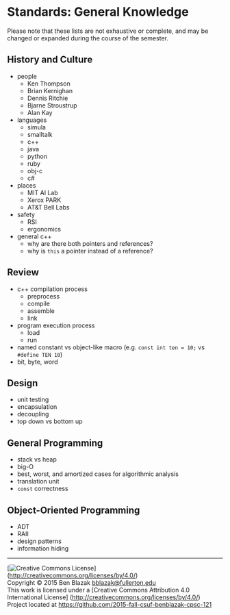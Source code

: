 # Standards: General Knowledge

Please note that these lists are not exhaustive or complete, and may be changed
or expanded during the course of the semester.

## History and Culture 
- people
    - Ken Thompson
    - Brian Kernighan
    - Dennis Ritchie
    - Bjarne Stroustrup
    - Alan Kay
- languages
    - simula
    - smalltalk
    - c++
    - java
    - python
    - ruby
    - obj-c
    - c#
- places
    - MIT AI Lab
    - Xerox PARK
    - AT&T Bell Labs
- safety
    - RSI
    - ergonomics
- general c++
    - why are there both pointers and references?
    - why is `this` a pointer instead of a reference?

## Review
- c++ compilation process
    - preprocess
    - compile
    - assemble
    - link
- program execution process
    - load
    - run
- named constant vs object-like macro
  (e.g. `const int ten = 10;` vs `#define TEN 10`)
- bit, byte, word

## Design
- unit testing
- encapsulation
- decoupling
- top down vs bottom up

## General Programming
- stack vs heap
- big-O
- best, worst, and amortized cases for algorithmic analysis
- translation unit
- `const` correctness

## Object-Oriented Programming
- ADT
- RAII
- design patterns
- information hiding


-------------------------------------------------------------------------------
[![Creative Commons License](https://i.creativecommons.org/l/by/4.0/88x31.png)]
(http://creativecommons.org/licenses/by/4.0/)  
Copyright &copy; 2015 Ben Blazak <bblazak@fullerton.edu>  
This work is licensed under a [Creative Commons Attribution 4.0 International
License] (http://creativecommons.org/licenses/by/4.0/)  
Project located at <https://github.com/2015-fall-csuf-benblazak-cpsc-121>

